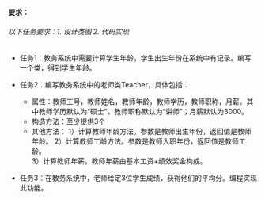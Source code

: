 #### 要求：
###### 以下任务要求：1. 设计类图  2. 代码实现
- 任务1：教务系统中需要计算学生年龄，学生出生年份在系统中有记录。编写一个类，得到学生年龄。

- 任务2：编写教务系统中的老师类Teacher，具体包括：
  - 属性：教师工号，教师姓名，教师年龄，教师学历，教师职称，月薪。其中教师学历默认为“硕士”，教师职称默认为“讲师”；月薪默认为3000。
  - 构造方法：至少提供3个     
  - 其他方法：
        1）计算教师年龄方法。参数是教师出生年份，返回值是教师年龄。
        2）计算教师工龄方法。参数是教师入职年份，返回值是教师工龄。  
        3）计算教师年薪。教师年薪由基本工资+绩效奖金构成。
- 任务3：在教务系统中，老师给定3位学生成绩，获得他们的平均分。编程实现此功能。